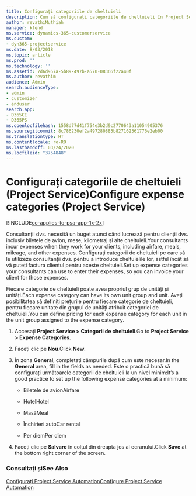 ```yaml
---
title: Configurați categoriile de cheltuieli
description: Cum să configurați categoriile de cheltuieli în Project Service
author: revathiMuthiah
manager: kfend
ms.service: dynamics-365-customerservice
ms.custom:
- dyn365-projectservice
ms.date: 8/03/2018
ms.topic: article
ms.prod: ''
ms.technology: ''
ms.assetid: 7d6d957a-5b89-497b-a570-08366f22a40f
ms.author: revathim
audience: Admin
search.audienceType:
- admin
- customizer
- enduser
search.app:
- D365CE
- D365PS
ms.openlocfilehash: 1558d77d41f754e3b2d9c2770643a11054905376
ms.sourcegitcommit: 8c786230ef2a497280885b827162561776e2eb00
ms.translationtype: HT
ms.contentlocale: ro-RO
ms.lasthandoff: 03/24/2020
ms.locfileid: "3754848"
---
```

# <a name="configure-expense-categories-project-service"></a><span data-ttu-id="089a8-103">Configurați categoriile de cheltuieli (Project Service)</span><span class="sxs-lookup"><span data-stu-id="089a8-103">Configure expense categories (Project Service)</span></span>

[!INCLUDE[cc-applies-to-psa-app-1x-2x](../includes/cc-applies-to-psa-app-1x-2x.md)]

<span data-ttu-id="089a8-104">Consultanții dvs. necesită un buget atunci când lucrează pentru clienții dvs. inclusiv biletele de avion, mese, kilometraj și alte cheltuieli.</span><span class="sxs-lookup"><span data-stu-id="089a8-104">Your consultants incur expenses when they work for your clients, including airfare, meals, mileage, and other expenses.</span></span> <span data-ttu-id="089a8-105">Configurați categorii de cheltuieli pe care să le utilizeze consultanții dvs. pentru a introduce cheltuielile lor, astfel încât să vă puteți factura clientul pentru aceste cheltuieli.</span><span class="sxs-lookup"><span data-stu-id="089a8-105">Set up expense categories your consultants can use to enter their expenses, so you can invoice your client for those expenses.</span></span>  
  
<span data-ttu-id="089a8-106">Fiecare categorie de cheltuieli poate avea propriul grup de unități și unități.</span><span class="sxs-lookup"><span data-stu-id="089a8-106">Each expense category can have its own unit group and unit.</span></span> <span data-ttu-id="089a8-107">Aveți posibilitatea să definiți prețurile pentru fiecare categorie de cheltuieli, pentru fiecare unitate din grupul de unități atribuit categoriei de cheltuieli.</span><span class="sxs-lookup"><span data-stu-id="089a8-107">You can define pricing for each expense category for each unit in the unit group assigned to the expense category.</span></span>  
  
1.  <span data-ttu-id="089a8-108">Accesați **Project Service > Categorii de cheltuieli**.</span><span class="sxs-lookup"><span data-stu-id="089a8-108">Go to **Project Service > Expense Categories**.</span></span>  
  
2.  <span data-ttu-id="089a8-109">Faceți clic pe **Nou**.</span><span class="sxs-lookup"><span data-stu-id="089a8-109">Click **New**.</span></span>  
  
3.  <span data-ttu-id="089a8-110">În zona **General**, completați câmpurile după cum este necesar.</span><span class="sxs-lookup"><span data-stu-id="089a8-110">In the **General** area, fill in the fields as needed.</span></span> <span data-ttu-id="089a8-111">Este o practică bună să configurați următoarele categorii de cheltuieli la un nivel minim:</span><span class="sxs-lookup"><span data-stu-id="089a8-111">It’s a good practice to set up the following expense categories at a minimum:</span></span>  
  
    -   <span data-ttu-id="089a8-112">Biletele de avion</span><span class="sxs-lookup"><span data-stu-id="089a8-112">Airfare</span></span>  
  
    -   <span data-ttu-id="089a8-113">Hotel</span><span class="sxs-lookup"><span data-stu-id="089a8-113">Hotel</span></span>  
  
    -   <span data-ttu-id="089a8-114">Masă</span><span class="sxs-lookup"><span data-stu-id="089a8-114">Meal</span></span>  
  
    -   <span data-ttu-id="089a8-115">Închirieri auto</span><span class="sxs-lookup"><span data-stu-id="089a8-115">Car rental</span></span>  
  
    -   <span data-ttu-id="089a8-116">Per diem</span><span class="sxs-lookup"><span data-stu-id="089a8-116">Per diem</span></span>  
  
4.  <span data-ttu-id="089a8-117">Faceți clic pe **Salvare** în colțul din dreapta jos al ecranului.</span><span class="sxs-lookup"><span data-stu-id="089a8-117">Click **Save** at the bottom right corner of the screen.</span></span>  
  
### <a name="see-also"></a><span data-ttu-id="089a8-118">Consultați și</span><span class="sxs-lookup"><span data-stu-id="089a8-118">See Also</span></span>  
 [<span data-ttu-id="089a8-119">Configurați Project Service Automation</span><span class="sxs-lookup"><span data-stu-id="089a8-119">Configure Project Service Automation</span></span>](../project-service/configure.md)
